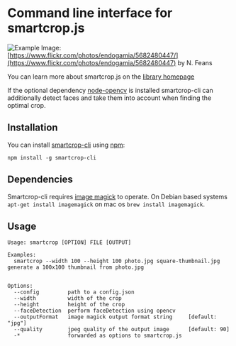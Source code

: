 # Command line interface for smartcrop.js

![Example](http://29a.ch/sandbox/2014/smartcrop/example.jpg)
Image: [https://www.flickr.com/photos/endogamia/5682480447/](https://www.flickr.com/photos/endogamia/5682480447) by N. Feans

You can learn more about smartcrop.js on the [library homepage](https://github.com/jwagner/smartcrop.js)

If the optional dependency [node-opencv](https://github.com/peterbraden/node-opencv)
is installed smartcrop-cli can additionally detect faces and take them into account
when finding the optimal crop.

## Installation
You can install [smartcrop-cli](https://www.npmjs.com/package/smartcrop-cli) using [npm](https://www.npmjs.com/):
```
npm install -g smartcrop-cli
```

## Dependencies
Smartcrop-cli requires [image magick](https://www.imagemagick.org/) to operate.
On Debian based systems ```apt-get install imagemagick``` on mac os ```brew install imagemagick```.

## Usage

```
Usage: smartcrop [OPTION] FILE [OUTPUT]

Examples:
  smartcrop --width 100 --height 100 photo.jpg square-thumbnail.jpg    generate a 100x100 thumbnail from photo.jpg


Options:
  --config         path to a config.json
  --width          width of the crop
  --height         height of the crop
  --faceDetection  perform faceDetection using opencv
  --outputFormat   image magick output format string     [default: "jpg"]
  --quality        jpeg quality of the output image      [default: 90]
  -*               forwarded as options to smartcrop.js
```
